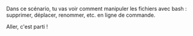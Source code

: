 Dans ce scénario, tu vas voir comment manipuler les fichiers avec bash : supprimer, déplacer, renommer, etc. en ligne de commande.

Aller, c'est parti !
